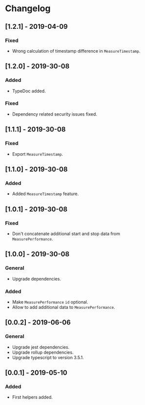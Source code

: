 # Changelog

## [1.2.1] - 2019-04-09

### Fixed

- Wrong calculation of timestamp difference in `MeasureTimestamp`.

## [1.2.0] - 2019-30-08

### Added

- TypeDoc added.

### Fixed

- Dependency related security issues fixed.

## [1.1.1] - 2019-30-08

### Fixed

- Export `MeasureTimestamp`.

## [1.1.0] - 2019-30-08

### Added

- Added `MeasureTimestamp` feature.

## [1.0.1] - 2019-30-08

### Fixed

- Don't concatenate additional start and stop data from `MeasurePerformance`.

## [1.0.0] - 2019-30-08

### General

- Upgrade dependencies.

### Added

- Make `MeasurePerformance` `id` optional.
- Allow to add additional data to `MeasurePerformance`.

## [0.0.2] - 2019-06-06

### General

- Upgrade jest dependencies.
- Upgrade rollup dependencies.
- Upgrade typescript to version 3.5.1.

## [0.0.1] - 2019-05-10

### Added

- First helpers added.
